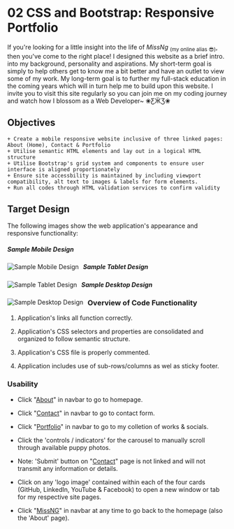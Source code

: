 # 02 CSS and Bootstrap: Responsive Portfolio

If you're looking for a little insight into the life of _MissNg_ <sub>(my online alias 😎)</sub>, then you've come to the right place! I designed this website as a brief intro. into my background, personality and aspirations. My short-term goal is simply to help others get to know me a bit better and have an outlet to view some of my work. My long-term goal is to further my full-stack education in the coming years which will in turn help me to build upon this website. I invite you to visit this site regularly so you can join me on my coding journey and watch how I blossom as a Web Developer~ ❀ƸӜƷ❀

## Objectives
```
+ Create a mobile responsive website inclusive of three linked pages: About (Home), Contact & Portfolio
+ Utilise semantic HTML elements and lay out in a logical HTML structure
+ Utilise Bootstrap's grid system and components to ensure user interface is aligned proportionately
+ Ensure site accessbility is maintained by including viewport compatibility, alt text to images & labels for form elements.
+ Run all codes through HTML validation services to confirm validity

```

## Target Design

The following images show the web application's appearance and responsive functionality:

##### Sample Mobile Design
<img src="https://sydney.bootcampcontent.com/university-of-sydney/usyd-syd-fsf-pt-11-2020-u-c/blob/master/Week2_CSS-Bootstrap/Homework/Assets/Images/400-contact.png/" 
alt="Sample Mobile Design" 
style="float: left; margin-right: 10px"/>

##### Sample Tablet Design
<img src="https://sydney.bootcampcontent.com/university-of-sydney/usyd-syd-fsf-pt-11-2020-u-c/blob/master/Week2_CSS-Bootstrap/Homework/Assets/Images/768-portfolio.png/" 
alt="Sample Tablet Design" 
style="float: left; margin-right: 10px"/>


##### Sample Desktop Design
<img src="https://sydney.bootcampcontent.com/university-of-sydney/usyd-syd-fsf-pt-11-2020-u-c/blob/master/Week2_CSS-Bootstrap/Homework/Assets/Images/992-index.png/" 
alt="Sample Desktop Design" 
style="float: left; margin-right: 10px"/>


### Overview of Code Functionality

1. Application's links all function correctly.

2. Application's CSS selectors and properties are consolidated and organized to follow semantic structure.

3. Application's CSS file is properly commented.

4. Application includes use of sub-rows/columns as wel as sticky footer.

### Usability

* Click "<a href="https://missng-git.github.io/BCS_Responsive-Portfolio/index.html">About</a>" in navbar to go to homepage.

* Click "<a href="https://missng-git.github.io/BCS_Responsive-Portfolio/Pages/contact.html">Contact</a>" in navbar to go to contact form.

* Click "<a href="https://missng-git.github.io/BCS_Responsive-Portfolio/Pages/portfolio.html">Portfolio</a>" in navbar to go to my colletion of works & socials.

* Click the 'controls / indicators' for the carousel to manually scroll through available puppy photos.

* Note: 'Submit' button on "<a href="https://missng-git.github.io/BCS_Responsive-Portfolio/Pages/contact.html">Contact</a>" page is not linked and will not transmit any information or details.

* Click on any 'logo image' contained within each of the four cards (GitHub, LinkedIn, YouTube & Facebook) to open a new window or tab for my respective site pages.

* Click "<a href="https://missng-git.github.io/BCS_Responsive-Portfolio/index.html">MissNG</a>" in navbar at any time to go back to the homepage (also the 'About' page).